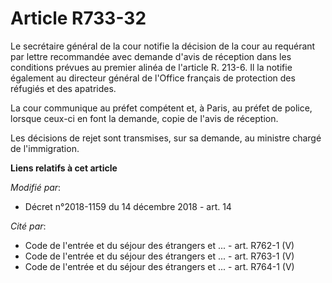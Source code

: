 # Article R733-32

Le secrétaire général de la cour notifie la décision de la cour au requérant par lettre recommandée avec demande d'avis de
réception dans les conditions prévues au premier alinéa de l'article R. 213-6. Il la notifie également au directeur général
de l'Office français de protection des réfugiés et des apatrides.

La cour communique au préfet compétent et, à Paris, au préfet de police, lorsque ceux-ci en font la demande, copie de l'avis
de réception.

Les décisions de rejet sont transmises, sur sa demande, au ministre chargé de l'immigration.

**Liens relatifs à cet article**

_Modifié par_:

  - Décret n°2018-1159 du 14 décembre 2018 - art. 14

_Cité par_:

  - Code de l'entrée et du séjour des étrangers et ... - art. R762-1 (V)
  - Code de l'entrée et du séjour des étrangers et ... - art. R763-1 (V)
  - Code de l'entrée et du séjour des étrangers et ... - art. R764-1 (V)
